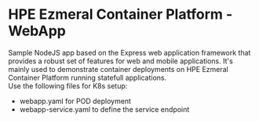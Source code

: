 # HPE Ezmeral Container Platform - WebApp
Sample NodeJS app based on the Express web application framework that provides a robust set of features for web and mobile applications.
It's mainly used to demonstrate container deployments on HPE Ezmeral Container Platform running statefull applications.<br>
Use the following files for K8s setup: <br>
- webapp.yaml for POD deployment
- webapp-service.yaml to define the service endpoint 
